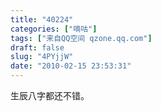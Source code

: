 ```yaml
---
title: "40224"
categories: ["嘀咕"]
tags: ["来自QQ空间 qzone.qq.com"]
draft: false
slug: "4PYjjW"
date: "2010-02-15 23:53:31"
---
```


生辰八字都还不错。
